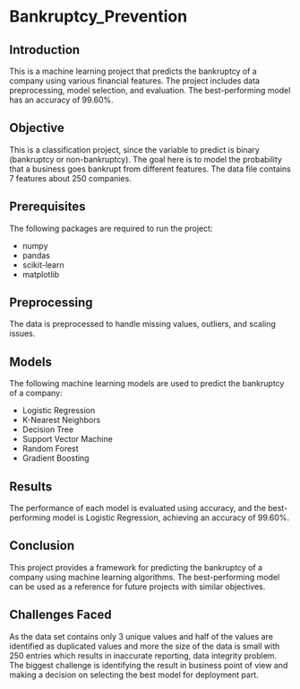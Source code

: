 # Bankruptcy_Prevention

## Introduction
This is a machine learning project that predicts the bankruptcy of a company using various financial features. The project includes data preprocessing, model selection, and evaluation. The best-performing model has an accuracy of 99.60%.

## Objective

This is a classification project, since the variable to predict is binary (bankruptcy or non-bankruptcy).  The goal here is to model the probability that a business goes bankrupt from different features.
The data file contains 7 features about 250 companies.

## Prerequisites
The following packages are required to run the project:
- numpy
- pandas
- scikit-learn
- matplotlib

## Preprocessing
The data is preprocessed to handle missing values, outliers, and scaling issues. 

## Models
The following machine learning models are used to predict the bankruptcy of a company:
- Logistic Regression
- K-Nearest Neighbors
- Decision Tree
- Support Vector Machine
- Random Forest
- Gradient Boosting

## Results
The performance of each model is evaluated using accuracy, and the best-performing model is Logistic Regression, achieving an accuracy of 99.60%.

## Conclusion
This project provides a framework for predicting the bankruptcy of a company using machine learning algorithms. The best-performing model can be used as a reference for future projects with similar objectives.

## Challenges Faced 

As the data set contains only 3 unique values and half of the values are identified as duplicated values and more the size of the data is small with 250 entries which results in inaccurate reporting, data integrity problem.
The biggest challenge is identifying the result in business point of view and making a decision on selecting the best model for deployment part.
